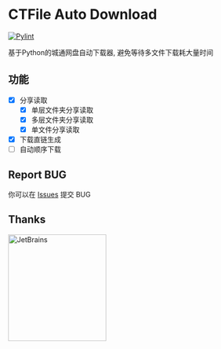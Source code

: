 # CTFile Auto Download
[![Pylint](https://github.com/haarlemmer/CTFile-Auto-Download/actions/workflows/pylint.yml/badge.svg)](https://github.com/haarlemmer/CTFile-Auto-Download/actions/workflows/pylint.yml)

基于Python的城通网盘自动下载器, 避免等待多文件下载耗大量时间

## 功能
- [X] 分享读取
    - [X] 单层文件夹分享读取
    - [X] 多层文件夹分享读取
    - [X] 单文件分享读取
- [X] 下载直链生成
- [ ] 自动顺序下载

## Report BUG
你可以在 [Issues](https://github.com/haarlemmer/CTFile-Auto-Download/issues) 提交 BUG

## Thanks

[<img alt="JetBrains" height="216.8" src="https://github.com/haarlemmer/CTFile-Auto-Download/blob/master/thanks/jetbrains.png?raw=true" width="200"/>](https://jb.gg/OpenSource)